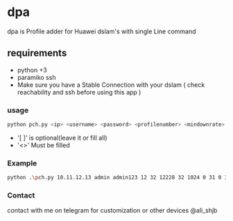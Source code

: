 # dpa
dpa is Profile adder for Huawei dslam's with single Line command
## requirements
- python +3
- paramiko ssh
- Make sure you have a Stable Connection with your dslam ( check reachability and ssh before using this app )
### usage
 ```bash
 python pch.py <ip> <username> <password> <profilenumber> <mindownrate> <maxdownrate> <minuprate> <maxuprate> [mindownsnr] [maxdownsnr] [minupsnr] [maxupsnr] [downtarget] [uptarget]
 ```
* '[ ]' is optional(leave it or fill all)
* '<>' Must be filled
  
### Example
  ```bash
python .\pch.py 10.11.12.13 admin admin123 12 32 12228 32 1024 0 31 0 31 12 12
  ```
### Contact
  contact with me on telegram for customization or other devices
  @ali_shjb

